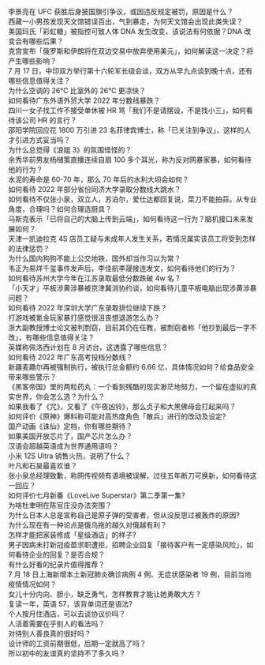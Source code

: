 李景亮在 UFC 获胜后身披国旗引争议，或因违反规定被罚，原因是什么？  
西藏一小男孩发现天文馆错误百出，气到暴走，为何天文馆会出现此类失误？  
美国玛氏「彩虹糖」被指控可致人体 DNA 发生改变，该说法有何依据？DNA 改变会有哪些后果？  
克宫宣布「俄罗斯和伊朗将在双边交易中放弃使用美元」，如何解读这一决定？将产生哪些影响？  
7 月 17 日，中印双方举行第十六轮军长级会谈，双方从早九点谈到晚十点，还有哪些信息值得关注？  
为什么空调的 26℃ 比室外的 26℃ 更凉快？  
如何看待广东外语外贸大学 2022 年分数线暴跌？  
四川一女子找工作不接受单休被 HR 骂「我们不是请摆设，不是找小三」，如何看待该公司 HR 的言行？  
邵阳学院回应花 1800 万引进 23 名菲律宾博士，称「已关注到争议」，这样的人才引进方式妥当吗？  
为什么总觉得《浪姐 3》的氛围怪怪的？  
余秀华前男友杨槠策直播连续自扇 100 多个耳光，称为反对网暴家暴，如何看待他的行为？  
水泥的寿命是 60-70 年，那么 70 年后的水利大坝会如何？  
如何看待 2022 年部分省份同济大学录取分数线大跳水？  
如何看待不仅张小泉，双立人，苏泊尔，爱仕达都回复说，菜刀不能拍蒜。从专业角度，合理吗？如何合理选厨具？  
马斯克表示「已将自己的大脑上传到云端」，如何看待这一行为？脑机接口未来发展如何？  
天津一凯迪拉克 4S 店员工疑与未成年人发生关系，若情况属实该员工将受到怎样的法律惩罚？  
为什么国内狗狗不能上公交地铁，国外却当作习以为常？  
韦正为易烊千玺事件发声后，李佳航李晟接连发文，如何看待他们的行为？  
如何看待苏州大学今年在江苏录取最低分数跌破 4w 名？  
「小天才」平板涉黄涉暴被京津冀消协约谈，如何看待儿童平板电脑出现涉黄涉暴问题？  
如何看待 2022 年深圳大学广东录取排位继续下跌？  
打游戏被氪金玩家暴打感觉很沮丧想退游怎么办？  
浙大副教授博士论文被判剽窃，目前其仍在任教，被剽窃者称「他抄到最后一字不改」，有哪些信息值得关注？  
英媒称佩洛西计划在 8 月访台，这透露了哪些信息？  
如何看待 2022 年广东高考投档分数线？  
新疆麦趣尔再被强制执行，被执行总金额约 6.66 亿，具体情况如何？给食品安全带来哪些警示？  
《黑客帝国》里的两粒药丸：一个看到残酷的现实渺茫地努力，一个留在虚拟的真实世界，你会怎么选？为什么？  
如果我看了《咒》，又看了《午夜凶铃》，那么贞子和大黑佛母会打起来吗？  
如何评价《原神》爆料称可能对高热度角色「散兵」进行的改动及设定?  
国产动画《诛仙》定档，你有哪些期待？  
如果美国开放芯片了，国产芯片怎么办？  
汉语会超越英语成为世界通用语吗？  
小米 12S Ultra 销售火热，说明了什么？  
叶凡和石昊最喜欢谁？  
张小泉总经理致歉，称网传视频有语境被误解，过往五年断刀可换新，如何看待这一回应？  
如何评价七月新番《LoveLive Superstar》第二季第一集?  
为啥杜聿明在陈官庄没办法突围？  
为什么日本人总是宣称自己是原子弹的受害者，但从没反思过被轰炸的原因?  
为什么现在有一种论点是俄乌拖的越久对俄越有利？  
怎样才能把家装修成「星级酒店」的样子?  
男子因病未打新冠疫苗求职遭拒，招聘企业回复「接待客户有一定感染风险」，如何看待企业的回复？是否合规？  
有什么好看的纪录片值得推荐？  
7 月 18 日上海新增本土新冠肺炎确诊病例 4 例、无症状感染者 19 例，目前当地疫情情况如何？  
女儿十分内向、胆小，缺乏勇气，怎样教育才能让她勇敢大方？  
复读一年，英语 57，该背单词还是语法?  
个人按月住酒店，可以去谈协议价吗？  
人活着需要在乎别人的看法吗？  
对待别人善良真的很好吗？  
设计师的工资前期很低，后期一定就高了吗？  
所以初中的友谊真的坚持不了多久吗？  
